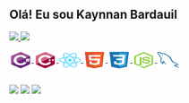 ## Olá! Eu sou Kaynnan Bardauil
 <div>
  <a href="https://github.com/kaynnan">
  <img height="180em" src="https://github-readme-stats.vercel.app/api?username=kaynnan&show_icons=true&theme=cobalt&include_all_commits=true&count_private=true"/>
  <img height="180em" src="https://github-readme-stats.vercel.app/api/top-langs/?username=kaynnan&layout=compact&langs_count=7&theme=cobalt"/>
</div>
<div style="display: inline_block"><br>
  <img align="center" alt="Kaynnan-Csharp" height="30" width="40" src="https://github.com/devicons/devicon/blob/master/icons/csharp/csharp-original.svg">
  <img align="center" alt="Kaynnan-C++" height="30" width="40" src="https://github.com/devicons/devicon/blob/master/icons/cplusplus/cplusplus-original.svg">
  <img align="center" alt="Kaynnan-React" height="30" width="40" src="https://github.com/devicons/devicon/blob/master/icons/react/react-original.svg">
  <img align="center" alt="Kaynnan-HTML" height="30" width="40" src="https://raw.githubusercontent.com/devicons/devicon/master/icons/html5/html5-original.svg">
  <img align="center" alt="Kaynnan-CSS" height="30" width="40" src="https://github.com/devicons/devicon/blob/master/icons/css3/css3-original.svg">  
  <img align="center" alt="Kaynnan-NodeJS" height="30" width="40" src="https://github.com/devicons/devicon/blob/master/icons/nodejs/nodejs-original.svg">  
  <img align="center" alt="Kaynnan-MySQL" height="30" width="40" src="https://github.com/devicons/devicon/blob/master/icons/mysql/mysql-original.svg">
</div>
  
  ##
 
<div> 
  <a href="https://instagram.com/kaynnanbardauil" target="_blank"><img src="https://img.shields.io/badge/-Instagram-%230077B5?style=for-the-badge&logo=instagram&logoColor=white"" target="_blank"></a>
  <a href = "mailto:kaynnanx1@gmail.com"><img src="https://img.shields.io/badge/-Gmail-%23333?style=for-the-badge&logo=gmail&logoColor=white" target="_blank"></a>
  <a href="https://www.linkedin.com/in/kaynnanbardauil" target="_blank"><img src="https://img.shields.io/badge/-LinkedIn-%230077B5?style=for-the-badge&logo=linkedin&logoColor=white" target="_blank"></a>  
 
 
</div>

